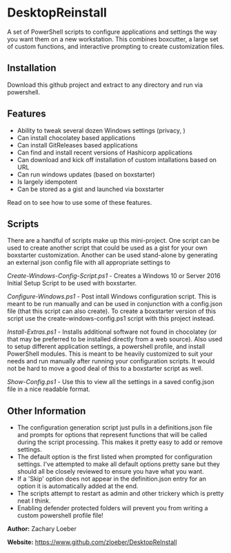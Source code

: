 # DesktopReinstall

A set of PowerShell scripts to configure applications and settings the way you want them on a new workstation. This combines boxcutter, a large set of custom functions, and interactive prompting to create customization files.

## Installation
Download this github project and extract to any directory and run via powershell.

## Features

- Ability to tweak several dozen Windows settings (privacy, )
- Can install chocolatey based applications
- Can install GitReleases based applications
- Can find and install recent versions of Hashicorp applications
- Can download and kick off installation of custom intallations based on URL
- Can run windows updates (based on boxstarter)
- Is largely idempotent
- Can be stored as a gist and launched via boxstarter

Read on to see how to use some of these features.

## Scripts

There are a handful of scripts make up this mini-project. One script can be used to create another script that could be used as a gist for your own boxstarter customization. Another can be used stand-alone by generating an external json config file with all appropriate settings to 

*Create-Windows-Config-Script.ps1* - Creates a Windows 10 or Server 2016 Initial Setup Script to be used with boxstarter.

*Configure-Windows.ps1* - Post intall Windows configuration script. This is meant to be run manually and can be used in conjunction with a config.json file (that this script can also create). To create a boxstarter version of this script use the create-windows-config.ps1 script with this project instead.

*Install-Extras.ps1* - Installs additional software not found in chocolatey (or that may be preferred to be installed directly from a web source). Also used to setup different application settings, a powershell profile, and install PowerShell modules. This is meant to be heavily customized to suit your needs and run manually after running your configuration scripts. It would not be hard to move a good deal of this to a boxstarter script as well.

*Show-Config.ps1* - Use this to view all the settings in a saved config.json file in a nice readable format.

## Other Information

- The configuration generation script just pulls in a definitions.json file and prompts for options that represent functions that will be called during the script processing. This makes it pretty easy to add or remove settings.
- The default option is the first listed when prompted for configuration settings. I've attempted to make all default options pretty sane but they should all be closely reviewed to ensure you have what you want.
- If a 'Skip' option does not appear in the definition.json entry for an option it is automatically added at the end.
- The scripts attempt to restart as admin and other trickery which is pretty neat I think.
- Enabling defender protected folders will prevent you from writing a custom powershell profile file!

**Author:** Zachary Loeber

**Website:** https://www.github.com/zloeber/DesktopReInstall
